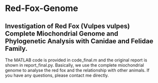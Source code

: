 # Red-Fox-Genome
## Investigation of Red Fox (Vulpes vulpes) Complete Miochondrial Genome and Phylogenetic Analysis with Canidae and Felidae Family.
The MATLAB code is provided in code_final.m and the original report is shown in report_final.py.
Basically, we use the complete miochondrial genome to analyse the red fox and the relationship with other animals.
If you have any questions, please contact me directly.
